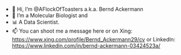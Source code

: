 - 🍞 Hi, I’m @AFlockOfToasters a.k.a. Bernd Ackermann
- 🧬 I’m a Molecular Biologist and
- 📊 A Data Scientist.
- 📫 You can shoot me a message here or on Xing: https://www.xing.com/profile/Bernd_Ackermann29/cv or 
  LinkedIn: https://www.linkedin.com/in/bernd-ackermann-03424523a/

<!---
AFlockOfToasters/AFlockOfToasters is a ✨ special ✨ repository because its `README.md` (this file) appears on your GitHub profile.
You can click the Preview link to take a look at your changes.
--->

